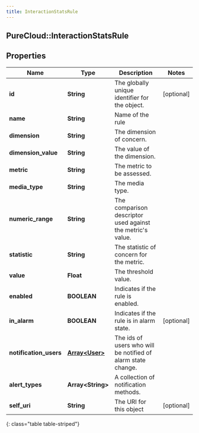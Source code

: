 ```yaml
---
title: InteractionStatsRule
---
```

## PureCloud::InteractionStatsRule

## Properties

|Name | Type | Description | Notes|
|------------ | ------------- | ------------- | -------------|
| **id** | **String** | The globally unique identifier for the object. | [optional] |
| **name** | **String** | Name of the rule | |
| **dimension** | **String** | The dimension of concern. | |
| **dimension_value** | **String** | The value of the dimension. | |
| **metric** | **String** | The metric to be assessed. | |
| **media_type** | **String** | The media type. | |
| **numeric_range** | **String** | The comparison descriptor used against the metric&#39;s value. | |
| **statistic** | **String** | The statistic of concern for the metric. | |
| **value** | **Float** | The threshold value. | |
| **enabled** | **BOOLEAN** | Indicates if the rule is enabled. | |
| **in_alarm** | **BOOLEAN** | Indicates if the rule is in alarm state. | [optional] |
| **notification_users** | [**Array&lt;User&gt;**](User.html) | The ids of users who will be notified of alarm state change. | |
| **alert_types** | **Array&lt;String&gt;** | A collection of notification methods. | |
| **self_uri** | **String** | The URI for this object | [optional] |
{: class="table table-striped"}


